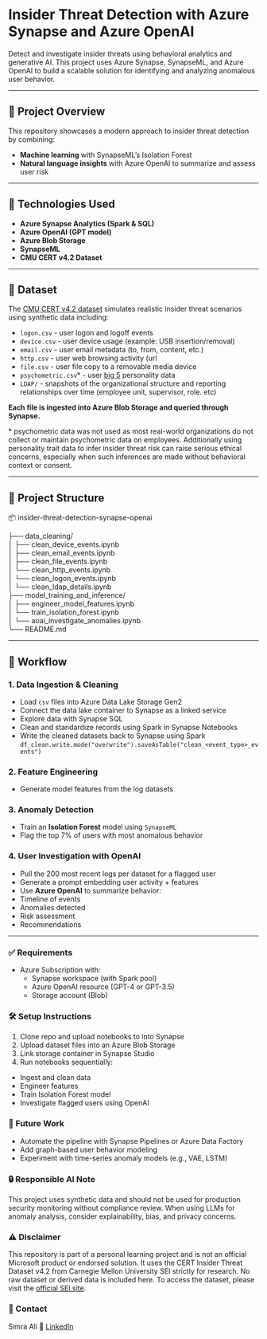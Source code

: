 # Insider Threat Detection with Azure Synapse and Azure OpenAI

Detect and investigate insider threats using behavioral analytics and generative AI. This project uses Azure Synapse, SynapseML, and Azure OpenAI to build a scalable solution for identifying and analyzing anomalous user behavior.

<!-- ![Azure Architecture Diagram](./images/architecture.png) Optional: Add architecture image -->
---
## 📌 Project Overview
This repository showcases a modern approach to insider threat detection by combining:
- **Machine learning** with SynapseML’s Isolation Forest
- **Natural language insights** with Azure OpenAI to summarize and assess user risk
---
## 🚀 Technologies Used
- **Azure Synapse Analytics (Spark & SQL)**
- **Azure OpenAI (GPT model)**
- **Azure Blob Storage**
- **SynapseML**
- **CMU CERT v4.2 Dataset**
---
## 📁 Dataset
The [CMU CERT v4.2 dataset](https://resources.sei.cmu.edu/library/asset-view.cfm?assetID=508099) simulates realistic insider threat scenarios using synthetic data including:
- `logon.csv` - user logon and logoff events
- `device.csv` - user device usage (example: USB insertion/removal)
- `email.csv` - user email metadata (to, from, content, etc.)
- `http.csv` - user web browsing activity (url
- `file.csv` - user file copy to a removable media device
- `psychometric.csv`\* - user [big 5](http://en.wikipedia.org/wiki/Big_Five_personality_traits) personality data
- `LDAP/` - snapshots of the organizational structure and reporting relationships over time (employee unit, supervisor, role. etc)

**Each file is ingested into Azure Blob Storage and queried through Synapse.**

\* psychometric data was not used as most real-world organizations do not collect or maintain psychometric data on employees. Additionally using personality trait data to infer insider threat risk can raise serious ethical concerns, especially when such inferences are made without behavioral context or consent.

---
## 🧱 Project Structure
📦 insider-threat-detection-synapse-openai

├── data_cleaning/ \
│ ├── clean_device_events.ipynb \
│ ├── clean_email_events.ipynb \
│ ├── clean_file_events.ipynb \
│ └── clean_http_events.ipynb \
│ └── clean_logon_events.ipynb \
│ └── clean_ldap_details.ipynb \
├── model_training_and_inference/ \
│ ├── engineer_model_features.ipynb \
│ └── train_isolation_forest.ipynb \
│ └── aoai_investigate_anomalies.ipynb \
└── README.md

---
## 🔄 Workflow
### 1. **Data Ingestion & Cleaning**
- Load `csv` files into Azure Data Lake Storage Gen2
- Connect the data lake container to Synapse as a linked service
- Explore data with Synapse SQL
- Clean and standardize records using Spark in Synapse Notebooks
- Write the cleaned datasets back to Synapse using Spark
```df_clean.write.mode("overwrite").saveAsTable("clean_<event_type>_events")```

### 2. **Feature Engineering**
- Generate model features from the log datasets

### 3. **Anomaly Detection**
- Train an **Isolation Forest** model using `SynapseML`
- Flag the top 7% of users with most anomalous behavior

### 4. **User Investigation with OpenAI**
- Pull the 200 most recent logs per dataset for a flagged user
- Generate a prompt embedding user activity + features
- Use **Azure OpenAI** to summarize behavior:
 - Timeline of events
 - Anomalies detected
 - Risk assessment
 - Recommendations

---

### ✅ Requirements
* Azure Subscription with:
  * Synapse workspace (with Spark pool)
  * Azure OpenAI resource (GPT-4 or GPT-3.5)
  * Storage account (Blob)
  
### 🛠️ Setup Instructions
1. Clone repo and upload notebooks to into Synapse
2. Upload dataset files into an Azure Blob Storage
3. Link storage container in Synapse Studio
4. Run notebooks sequentially:
  - Ingest and clean data
  - Engineer features
  - Train Isolation Forest model
  - Investigate flagged users using OpenAI

### 📌 Future Work
* Automate the pipeline with Synapse Pipelines or Azure Data Factory
* Add graph-based user behavior modeling
* Experiment with time-series anomaly models (e.g., VAE, LSTM)

### 🔒 Responsible AI Note
This project uses synthetic data and should not be used for production security monitoring without compliance review. When using LLMs for anomaly analysis, consider explainability, bias, and privacy concerns.

### ⚠️ **Disclaimer**
This repository is part of a personal learning project and is not an official Microsoft product or endorsed solution. It uses the CERT Insider Threat Dataset v4.2 from Carnegie Mellon University SEI strictly for research. No raw dataset or derived data is included here. To access the dataset, please visit the [official SEI site](https://resources.sei.cmu.edu/library/asset-view.cfm?assetID=508099).

### 📣 Contact
Simra Ali
💼 [LinkedIn](https://www.linkedin.com/in/simra-ali/)
